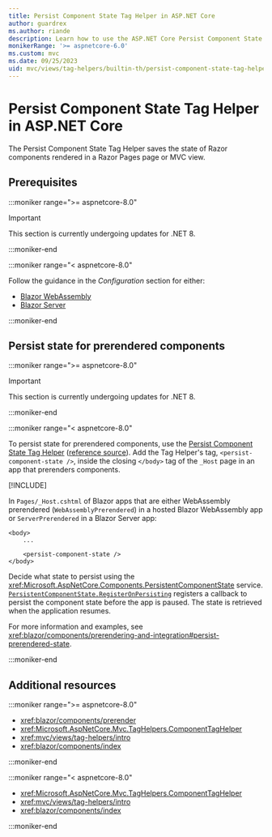 ```yaml
---
title: Persist Component State Tag Helper in ASP.NET Core
author: guardrex
ms.author: riande
description: Learn how to use the ASP.NET Core Persist Component State Tag Helper to persist state when prerendering components.
monikerRange: '>= aspnetcore-6.0'
ms.custom: mvc
ms.date: 09/25/2023
uid: mvc/views/tag-helpers/builtin-th/persist-component-state-tag-helper
---
```

# Persist Component State Tag Helper in ASP.NET Core

The Persist Component State Tag Helper saves the state of Razor components rendered in a Razor Pages page or MVC view.

## Prerequisites

:::moniker range=">= aspnetcore-8.0"

<!-- UPDATE 8.0 Content is TBD for the general concepts here -->

> [!IMPORTANT]
> This section is currently undergoing updates for .NET 8.

<!-- UPDATE 8.0

Follow the guidance in the *Configuration* section of the <xref:blazor/components/integration> article.

-->

:::moniker-end

:::moniker range="< aspnetcore-8.0"

Follow the guidance in the *Configuration* section for either:

* [Blazor WebAssembly](xref:blazor/components/prerendering-and-integration?pivots=webassembly)
* [Blazor Server](xref:blazor/components/prerendering-and-integration?pivots=server)

:::moniker-end

## Persist state for prerendered components

:::moniker range=">= aspnetcore-8.0"

<!-- UPDATE 8.0 Content is TBD for the general concepts here -->

> [!IMPORTANT]
> This section is currently undergoing updates for .NET 8.

<!-- UPDATE 8.0

For more information, see <xref:blazor/components/prerender#persist-prerendered-state>.

-->

:::moniker-end

:::moniker range="< aspnetcore-8.0"

To persist state for prerendered components, use the [Persist Component State Tag Helper](xref:mvc/views/tag-helpers/builtin-th/persist-component-state-tag-helper) ([reference source](https://github.com/dotnet/aspnetcore/blob/main/src/Mvc/Mvc.TagHelpers/src/PersistComponentStateTagHelper.cs)). Add the Tag Helper's tag, `<persist-component-state />`, inside the closing `</body>` tag of the `_Host` page in an app that prerenders components.

[!INCLUDE[](~/includes/aspnetcore-repo-ref-source-links.md)]

In `Pages/_Host.cshtml` of Blazor apps that are either WebAssembly prerendered (`WebAssemblyPrerendered`) in a hosted Blazor WebAssembly app or `ServerPrerendered` in a Blazor Server app:

```cshtml
<body>
    ...

    <persist-component-state />
</body>
```

Decide what state to persist using the <xref:Microsoft.AspNetCore.Components.PersistentComponentState> service. [`PersistentComponentState.RegisterOnPersisting`](xref:Microsoft.AspNetCore.Components.PersistentComponentState.RegisterOnPersisting%2A) registers a callback to persist the component state before the app is paused. The state is retrieved when the application resumes.

For more information and examples, see <xref:blazor/components/prerendering-and-integration#persist-prerendered-state>.

:::moniker-end

## Additional resources

:::moniker range=">= aspnetcore-8.0"

* <xref:blazor/components/prerender>
* <xref:Microsoft.AspNetCore.Mvc.TagHelpers.ComponentTagHelper>
* <xref:mvc/views/tag-helpers/intro>
* <xref:blazor/components/index>


:::moniker-end

:::moniker range="< aspnetcore-8.0"

* <xref:Microsoft.AspNetCore.Mvc.TagHelpers.ComponentTagHelper>
* <xref:mvc/views/tag-helpers/intro>
* <xref:blazor/components/index>

:::moniker-end
